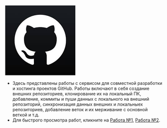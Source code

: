 ![](Git.jpg)
* Здесь представлены работы c сервисом для совместной разработки и хостинга проектов GitHub. Работы включают в себя создание внешних репозиториев, клонирование их на локальный ПК, добавление, коммиты и пуши данных с локального на внешний репозиторий, синхронизация данных внешних и локальныех репозиториев, добавление веток и их мерживание с основной веткой и т.д. 
* Для быстрого просмотра работ, кликните на [Работа №1](HW_GitHub.txt), [Работа №2](HW2_GitHub.txt).
